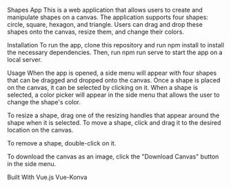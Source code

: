 Shapes App
This is a web application that allows users to create and manipulate shapes on a canvas. The application supports four shapes: circle, square, hexagon, and triangle. Users can drag and drop these shapes onto the canvas, resize them, and change their colors.

Installation
To run the app, clone this repository and run npm install to install the necessary dependencies. Then, run npm run serve to start the app on a local server.

Usage
When the app is opened, a side menu will appear with four shapes that can be dragged and dropped onto the canvas. Once a shape is placed on the canvas, it can be selected by clicking on it. When a shape is selected, a color picker will appear in the side menu that allows the user to change the shape's color.

To resize a shape, drag one of the resizing handles that appear around the shape when it is selected. To move a shape, click and drag it to the desired location on the canvas.

To remove a shape, double-click on it.

To download the canvas as an image, click the "Download Canvas" button in the side menu.

Built With
Vue.js
Vue-Konva
